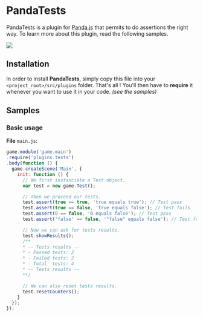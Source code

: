 # PandaTests
PandaTests is a plugin for [Panda.js] that permits to do assertions the right way.
To learn more about this plugin, read the following samples.

![](http://i.imgur.com/TBzGMGr.png)

## Installation
In order to install **PandaTests**, simply copy this file into your
`<project_root>/src/plugins` folder. That's all ! You'll then have to **require**
it whenever you want to use it in your code. _(see the samples)_

## Samples
### Basic usage
**File** `main.js`:
```js
game.module('game.main')
.require('plugins.tests')
.body(function () {
  game.createScene('Main', {
    init: function () {
      // We first instanciate a Test object.
      var test = new game.Test();

      // Then we proceed our tests.
      test.assert(true == true, 'true equals true'); // Test pass
      test.assert(true == false, 'true equals false'); // Test fails
      test.assert(0 == false, '0 equals false'); // Test pass
      test.assert('false' == false, '"false" equals false'); // Test fails

      // Now we can ask for tests results.
      test.showResults();
      /**
      * -- Tests results --
      * - Passed tests: 2
      * - Failed tests: 2
      * - Total  tests: 4
      * -- Tests results --
      **/

      // We can also reset tests results.
      test.resetCounters();
    }
  });
});
```

[Panda.JS]: https://pandajs.net
